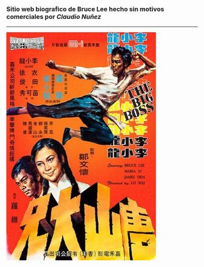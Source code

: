 ### Sitio web biografico de Bruce Lee hecho sin motivos comerciales por _Claudio Nuñez_
---
![Brucelee](assets/img/big_boss.jpg)

